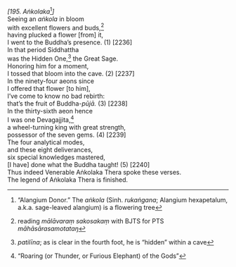 *\[195. Aṅkolaka*[^1]*\]*  
Seeing an *aṅkola* in bloom  
with excellent flowers and buds,[^2]  
having plucked a flower \[from\] it,  
I went to the Buddha’s presence. (1) \[2236\]  
In that period Siddhattha  
was the Hidden One,[^3] the Great Sage.  
Honoring him for a moment,  
I tossed that bloom into the cave. (2) \[2237\]  
In the ninety-four aeons since  
I offered that flower \[to him\],  
I’ve come to know no bad rebirth:  
that’s the fruit of Buddha-*pūjā.* (3) \[2238\]  
In the thirty-sixth aeon hence  
I was one Devagajjita,[^4]  
a wheel-turning king with great strength,  
possessor of the seven gems. (4) \[2239\]  
The four analytical modes,  
and these eight deliverances,  
six special knowledges mastered,  
\[I have\] done what the Buddha taught! (5) \[2240\]  
Thus indeed Venerable Aṅkolaka Thera spoke these verses.  
The legend of Aṅkolaka Thera is finished.  
[^1]: “Alangium Donor.” The *aṅkola* (Sinh. *rukaṅgana*; Alangium
    hexapetalum, a.k.a. sage-leaved alangium) is a flowering tree  
[^2]: reading *mālāvaraṃ sakosakaṃ* with BJTS for PTS
    *māhāsārasamotataŋ*  
[^3]: *patilīna*; as is clear in the fourth foot, he is “hidden” within
    a cave  
[^4]: “Roaring (or Thunder, or Furious Elephant) of the Gods”
